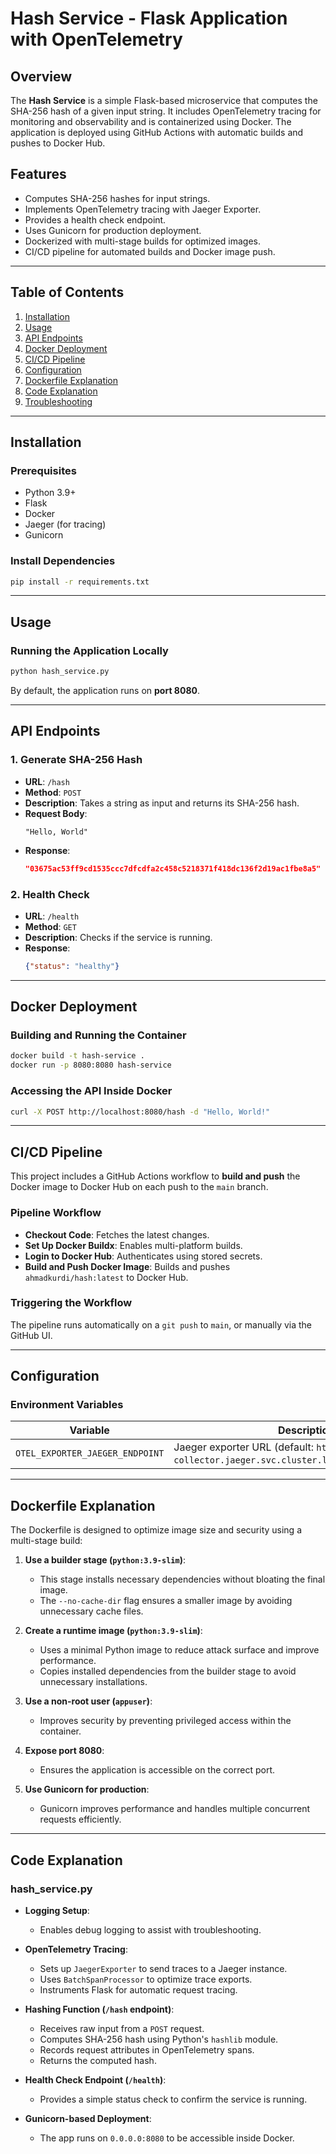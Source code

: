 # Hash Service - Flask Application with OpenTelemetry

## Overview
The **Hash Service** is a simple Flask-based microservice that computes the SHA-256 hash of a given input string. It includes OpenTelemetry tracing for monitoring and observability and is containerized using Docker. The application is deployed using GitHub Actions with automatic builds and pushes to Docker Hub.

## Features
- Computes SHA-256 hashes for input strings.
- Implements OpenTelemetry tracing with Jaeger Exporter.
- Provides a health check endpoint.
- Uses Gunicorn for production deployment.
- Dockerized with multi-stage builds for optimized images.
- CI/CD pipeline for automated builds and Docker image push.

---

## Table of Contents
1. [Installation](#installation)
2. [Usage](#usage)
3. [API Endpoints](#api-endpoints)
4. [Docker Deployment](#docker-deployment)
5. [CI/CD Pipeline](#cicd-pipeline)
6. [Configuration](#configuration)
7. [Dockerfile Explanation](#dockerfile-explanation)
8. [Code Explanation](#code-explanation)
9. [Troubleshooting](#troubleshooting)

---

## Installation

### Prerequisites
- Python 3.9+
- Flask
- Docker
- Jaeger (for tracing)
- Gunicorn

### Install Dependencies
```sh
pip install -r requirements.txt
```

---

## Usage

### Running the Application Locally
```sh
python hash_service.py
```

By default, the application runs on **port 8080**.

---

## API Endpoints

### 1. **Generate SHA-256 Hash**
- **URL**: `/hash`
- **Method**: `POST`
- **Description**: Takes a string as input and returns its SHA-256 hash.
- **Request Body**:
  ```text
  "Hello, World"
  ```
- **Response**:
  ```json
  "03675ac53ff9cd1535ccc7dfcdfa2c458c5218371f418dc136f2d19ac1fbe8a5"
  ```


### 2. **Health Check**
- **URL**: `/health`
- **Method**: `GET`
- **Description**: Checks if the service is running.
- **Response**:
  ```json
  {"status": "healthy"}
  ```

---

## Docker Deployment

### **Building and Running the Container**
```sh
docker build -t hash-service .
docker run -p 8080:8080 hash-service
```

### **Accessing the API Inside Docker**
```sh
curl -X POST http://localhost:8080/hash -d "Hello, World!"
```

---

## CI/CD Pipeline
This project includes a GitHub Actions workflow to **build and push** the Docker image to Docker Hub on each push to the `main` branch.

### **Pipeline Workflow**
- **Checkout Code**: Fetches the latest changes.
- **Set Up Docker Buildx**: Enables multi-platform builds.
- **Login to Docker Hub**: Authenticates using stored secrets.
- **Build and Push Docker Image**: Builds and pushes `ahmadkurdi/hash:latest` to Docker Hub.

### **Triggering the Workflow**
The pipeline runs automatically on a `git push` to `main`, or manually via the GitHub UI.

---

## Configuration
### **Environment Variables**
| Variable | Description |
|----------|-------------|
| `OTEL_EXPORTER_JAEGER_ENDPOINT` | Jaeger exporter URL (default: `http://jaeger-collector.jaeger.svc.cluster.local:14268/api/traces`) |

---

## Dockerfile Explanation
The Dockerfile is designed to optimize image size and security using a multi-stage build:

1. **Use a builder stage (`python:3.9-slim`)**:
   - This stage installs necessary dependencies without bloating the final image.
   - The `--no-cache-dir` flag ensures a smaller image by avoiding unnecessary cache files.

2. **Create a runtime image (`python:3.9-slim`)**:
   - Uses a minimal Python image to reduce attack surface and improve performance.
   - Copies installed dependencies from the builder stage to avoid unnecessary installations.

3. **Use a non-root user (`appuser`)**:
   - Improves security by preventing privileged access within the container.

4. **Expose port 8080**:
   - Ensures the application is accessible on the correct port.

5. **Use Gunicorn for production**:
   - Gunicorn improves performance and handles multiple concurrent requests efficiently.

---

## Code Explanation
### **hash_service.py**
- **Logging Setup**:
  - Enables debug logging to assist with troubleshooting.

- **OpenTelemetry Tracing**:
  - Sets up `JaegerExporter` to send traces to a Jaeger instance.
  - Uses `BatchSpanProcessor` to optimize trace exports.
  - Instruments Flask for automatic request tracing.

- **Hashing Function (`/hash` endpoint)**:
  - Receives raw input from a `POST` request.
  - Computes SHA-256 hash using Python's `hashlib` module.
  - Records request attributes in OpenTelemetry spans.
  - Returns the computed hash.

- **Health Check Endpoint (`/health`)**:
  - Provides a simple status check to confirm the service is running.

- **Gunicorn-based Deployment**:
  - The app runs on `0.0.0.0:8080` to be accessible inside Docker.




